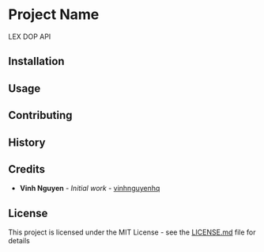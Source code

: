 # Project Name

LEX DOP API

## Installation

## Usage

## Contributing

## History

## Credits

- **Vinh Nguyen** - _Initial work_ - [vinhnguyenhq](https://github.com/vinhnguyenhq)

## License

This project is licensed under the MIT License - see the [LICENSE.md](LICENSE.md) file for details
